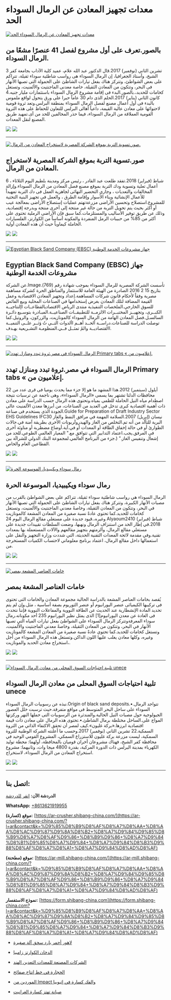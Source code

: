 # معدات تجهيز المعادن عن الرمال السوداء الحد

<a href="https://swt.shibang-china.com/?l=ar&img&k=%D9%85%D8%B9%D8%AF%D8%A7%D8%AA+%D8%AA%D8%AC%D9%87%D9%8A%D8%B2+%D8%A7%D9%84%D9%85%D8%B9%D8%A7%D8%AF%D9%86+%D8%B9%D9%86+%D8%A7%D9%84%D8%B1%D9%85%D8%A7%D9%84+%D8%A7%D9%84%D8%B3%D9%88%D8%AF%D8%A7%D8%A1+%D8%A7%D9%84%D8%AD%D8%AF" target="_blank">![معدات تجهيز المعادن عن الرمال السوداء الحد](http://static.shibang-china.com/all-800x300/1455.jpg)</a>

## بالصور.تعرف على أول مشروع لفصل 41 عنصرًا مشعًا من الرمال السوداء.
3 تشرين الثاني (نوفمبر) 2017.قال الدكتور عبد الله علام، عميد كلية الآداب بجامعة كفر الشيخ، وأستاذ الجغرافيا، إن الرمال السوداء هى رواسب شاطئية سوداء ثقيلة، تتراكم على بعض الشواطئ، وتتركز هناك بفعل تيارات الشاطئ على الحمولة التى تصبها الأنهار فى البحر، وتتكون من المعادن الثقيلة، خاصة معدنى الماجنتيت والألمنيت، وتستغل كخامات للحديد،.بالصور.البدء فى إقامة مشروع الرمال السوداء باستثمارات مليار جنيه.4 كانون الثاني (يناير) 2017.الحلم الذى دام 30 عاماً حبرا على ورق يتحول لواقع ملموس بالبدء فى أول أعمال مصنع لفصل الرمال السوداء بمنطقة البرلس.وتعد ثروة قومية لاحتوائها على معادن عالية القيمة، داعياً أهالى البرلس للتعاون للحفاظ على هذه الثروة القومية العملاقة من الرمال السوداء، فيما حذر المخالفين للحد من أى.تمهيد طريق المصنع لنقل المعدات.


<a href="https://whatsapp.shibangsoft.com/WhatsApp.php" target="_blank" title="WhatsApp">![](http://static.shibang-china.com/icon/whatsapp.png)</a> <a href="https://swt.shibang-china.com/?l=ar&icon&k=%D9%85%D8%B9%D8%AF%D8%A7%D8%AA+%D8%AA%D8%AC%D9%87%D9%8A%D8%B2+%D8%A7%D9%84%D9%85%D8%B9%D8%A7%D8%AF%D9%86+%D8%B9%D9%86+%D8%A7%D9%84%D8%B1%D9%85%D8%A7%D9%84+%D8%A7%D9%84%D8%B3%D9%88%D8%AF%D8%A7%D8%A1+%D8%A7%D9%84%D8%AD%D8%AF" target="_blank">![](http://static.shibang-china.com/icon/chat-ar.png)</a>

---

<a href="https://swt.shibang-china.com/?l=ar&img&k=%D9%85%D8%B9%D8%AF%D8%A7%D8%AA+%D8%AA%D8%AC%D9%87%D9%8A%D8%B2+%D8%A7%D9%84%D9%85%D8%B9%D8%A7%D8%AF%D9%86+%D8%B9%D9%86+%D8%A7%D9%84%D8%B1%D9%85%D8%A7%D9%84+%D8%A7%D9%84%D8%B3%D9%88%D8%AF%D8%A7%D8%A1+%D8%A7%D9%84%D8%AD%D8%AF" target="_blank">![صور.تسوية التربة بموقع الشركة المصرية لاستخراج المعادن من الرمال.](http://static.shibang-china.com/all-800x300/1087.jpg)</a>

## صور.تسوية التربة بموقع الشركة المصرية لاستخراج المعادن من الرمال.
6 شباط (فبراير) 2018.تفقد طلعت عبد القادر ، رئيس مركز ومدينة بلطيم اليوم الثلاثاء ، أعمال تعلية وتسوية ودك التربة بموقع مصنع فصل المعادن من الرمال السوداء.وإزالة المخالفات والتعديات ، وجاري التحضير النهائى لجاهزية العمل فى دك التربة تمهيداً للأعمال الإنشائية وبناء الأسوار وإقامة الطرق ، والعمل فى تجهيز البنية التحتية للمشروع.استصلاح وتحسين الأراضى مزرعةتهتم عمليات إستصلاح الأراضى بمعالجة عيب أو أكثر بحيث يتم تحويل التربة من حالة غير منتجة إلى أخرى منتجة وبدرجة إقتصادية، وذلك عن طريق توفير الأساليب والمستلزمات.كما سبق فإن الأراضى الرملية تحتوى على أكثر من 85% من حبيبات الرمل المنفردة والمكونة أساساً من الكوارتز، الفلسبارات الخاملة كيماوياً حيث أن هذه المعادن أولية.


<a href="https://whatsapp.shibangsoft.com/WhatsApp.php" target="_blank" title="WhatsApp">![](http://static.shibang-china.com/icon/whatsapp.png)</a> <a href="https://swt.shibang-china.com/?l=ar&icon&k=%D9%85%D8%B9%D8%AF%D8%A7%D8%AA+%D8%AA%D8%AC%D9%87%D9%8A%D8%B2+%D8%A7%D9%84%D9%85%D8%B9%D8%A7%D8%AF%D9%86+%D8%B9%D9%86+%D8%A7%D9%84%D8%B1%D9%85%D8%A7%D9%84+%D8%A7%D9%84%D8%B3%D9%88%D8%AF%D8%A7%D8%A1+%D8%A7%D9%84%D8%AD%D8%AF" target="_blank">![](http://static.shibang-china.com/icon/chat-ar.png)</a>

---

<a href="https://swt.shibang-china.com/?l=ar&img&k=%D9%85%D8%B9%D8%AF%D8%A7%D8%AA+%D8%AA%D8%AC%D9%87%D9%8A%D8%B2+%D8%A7%D9%84%D9%85%D8%B9%D8%A7%D8%AF%D9%86+%D8%B9%D9%86+%D8%A7%D9%84%D8%B1%D9%85%D8%A7%D9%84+%D8%A7%D9%84%D8%B3%D9%88%D8%AF%D8%A7%D8%A1+%D8%A7%D9%84%D8%AD%D8%AF" target="_blank">![Egyptian Black Sand Company (EBSC) جهاز مشروعات الخدمة الوطنية](http://static.shibang-china.com/all-800x300/197.jpg)</a>

## Egyptian Black Sand Company (EBSC) جهاز مشروعات الخدمة الوطنية
عن الشركة.Image.تأسست الشركة المصرية للرمال السوداء بموجب شهادة رقم (769) بتاريخ 15 2 2016 الصادرة من الهيئة العامة للاستثمار والمناطق الحرة كشركة مساهمة مصرية وفقاً لأحكام قانون شركات المساهمة.إعداد وتجهيز المعادن الاقتصادية وعمل القيمة المضافة لتلك المعادن بغرض إستخدامها في الصناعات المحلية وبيع الفائض للسوق الخارجي.الملخصات التنفيذية منتدى الرياض الاقتصاديالقطاعــات اإلنتاجيــة الكبــرى، وتجهيــز المختبــرات الالزمــة للتطبيقــات الصناعيــة.المبـادرة بتوسـيع دائـرة السالسـل.فصل المعادن الهامة من الرمال السوداء كالمونازيت، والزركون، والروتيل.كما توصلت الدراسة للصناعات.دراســة ألحــد أهــم األدوات التــي تُ ؤثــر علــى التنميــة االقتصاديــة والمُ تمثــل فــي.المنظومـة التشـريعية بهـدف.


<a href="https://whatsapp.shibangsoft.com/WhatsApp.php" target="_blank" title="WhatsApp">![](http://static.shibang-china.com/icon/whatsapp.png)</a> <a href="https://swt.shibang-china.com/?l=ar&icon&k=%D9%85%D8%B9%D8%AF%D8%A7%D8%AA+%D8%AA%D8%AC%D9%87%D9%8A%D8%B2+%D8%A7%D9%84%D9%85%D8%B9%D8%A7%D8%AF%D9%86+%D8%B9%D9%86+%D8%A7%D9%84%D8%B1%D9%85%D8%A7%D9%84+%D8%A7%D9%84%D8%B3%D9%88%D8%AF%D8%A7%D8%A1+%D8%A7%D9%84%D8%AD%D8%AF" target="_blank">![](http://static.shibang-china.com/icon/chat-ar.png)</a>

---

<a href="https://swt.shibang-china.com/?l=ar&img&k=%D9%85%D8%B9%D8%AF%D8%A7%D8%AA+%D8%AA%D8%AC%D9%87%D9%8A%D8%B2+%D8%A7%D9%84%D9%85%D8%B9%D8%A7%D8%AF%D9%86+%D8%B9%D9%86+%D8%A7%D9%84%D8%B1%D9%85%D8%A7%D9%84+%D8%A7%D9%84%D8%B3%D9%88%D8%AF%D8%A7%D8%A1+%D8%A7%D9%84%D8%AD%D8%AF" target="_blank">![الرمال السوداء في مصر.ثروة تبدد ومنازل تهدد Primary tabs « إعلاميون من.](http://static.shibang-china.com/all-800x300/1181.jpg)</a>

## الرمال السوداء في مصر.ثروة تبدد ومنازل تهدد Primary tabs « إعلاميون من.
22 أيلول (سبتمبر) 2012.هذا المشهد ما هو إلا جزء مما يحدث يوميا فى قرى عدد من محافظات الدلتا تشتهر بما يسمى «الرمال السوداء»، وهى ناجمة عن ترسبات نتيجة اصطدام مياه النيل الحاملة للطمى بمياه.وتحتوى هذه الرمال حسب الدراسة على معادن ذات أهمية اقتصادية كبرى تدخل فى العديد من الصناعات، من أبرزها معدن الألمنيت عالى الجودة الذى يستخدم فى صناعة.Guide for Preparation of Draft Industry Sector EHS Guidelines IFC30 نيسان (إبريل) 2007.اﻟﺴﻼﻣﺔ اﻟﻤﻬﻤﺔ ﻓﻲ ﻣﺮاﻓﻖ اﻟﻨﻔﻂ واﻟﻐﺎز اﻟﺒﺮﻳﺔ ﻟﻠﺘﺄآﺪ ﻣﻦ أﻧﻪ ﺗﻢ.اﻟﺘﺨﻠﺺ ﻣﻦ اﻟﻐﺎز واﻟﻬﻴﺪروآﺮﺑﻮﻧﺎت اﻷﺧﺮى ﺑﻄﺮﻳﻘﺔ ﺁﻣﻨﺔ ﻓﻲ.ﺣﺎﻻت اﻟﻄﻮارئ أو ﻓﻲ ﺣﺎﻟﺔ إﺧﻔﺎق اﻟﻄﺎﻗﺔ أو اﻟﻤﻌﺪات أو ﻓﻲ.أﻳﺔ.أوﺿﺎع ﻣﻀﻄﺮﺑﺔ أو ﻣﻨﺎوﺋﺔ أﺧﺮى ﻓﻲ اﻟﻤﺮﻓﻖ.ﻳﺠﺐ.اﻋﺘﻤﺎد اﻟﺘﺪاﺑﻴﺮ اﻟﺘﻲ ﺗﺘﻮاﻓﻖ ﻣﻊ.&quot; اﻟﻤﻌﻴﺎر اﻟﻌﺎﻟﻤﻲ اﻟﻄﻮﻋﻲ.ﻟﻠﺤﺪ ﻣﻦ إﺷﻌﺎل وﺗﻨﻔﻴﺲ اﻟﻐﺎز.&quot; (.ﺟﺰء ﻣﻦ اﻟﺒﺮﻧﺎﻣﺞ اﻟﻌﺎﻟﻤﻲ.ﻟﻤﺠﻤﻮﻋﺔ اﻟﺒﻨﻚ اﻟﺪوﻟﻲ ﻟﻠﺸﺮاآﺔ ﺑﻴﻦ اﻟﻘﻄﺎﻋﻴﻦ اﻟﻌﺎم واﻟﺨﺎص.


<a href="https://whatsapp.shibangsoft.com/WhatsApp.php" target="_blank" title="WhatsApp">![](http://static.shibang-china.com/icon/whatsapp.png)</a> <a href="https://swt.shibang-china.com/?l=ar&icon&k=%D9%85%D8%B9%D8%AF%D8%A7%D8%AA+%D8%AA%D8%AC%D9%87%D9%8A%D8%B2+%D8%A7%D9%84%D9%85%D8%B9%D8%A7%D8%AF%D9%86+%D8%B9%D9%86+%D8%A7%D9%84%D8%B1%D9%85%D8%A7%D9%84+%D8%A7%D9%84%D8%B3%D9%88%D8%AF%D8%A7%D8%A1+%D8%A7%D9%84%D8%AD%D8%AF" target="_blank">![](http://static.shibang-china.com/icon/chat-ar.png)</a>

---

<a href="https://swt.shibang-china.com/?l=ar&img&k=%D9%85%D8%B9%D8%AF%D8%A7%D8%AA+%D8%AA%D8%AC%D9%87%D9%8A%D8%B2+%D8%A7%D9%84%D9%85%D8%B9%D8%A7%D8%AF%D9%86+%D8%B9%D9%86+%D8%A7%D9%84%D8%B1%D9%85%D8%A7%D9%84+%D8%A7%D9%84%D8%B3%D9%88%D8%AF%D8%A7%D8%A1+%D8%A7%D9%84%D8%AD%D8%AF" target="_blank">![رمال سوداء ويكيبيديا، الموسوعة الحرة](http://static.shibang-china.com/all-800x300/960.jpg)</a>

## رمال سوداء ويكيبيديا، الموسوعة الحرة
الرمال السوداء هي رواسب شاطئية سوداء ثقيلة، تتراكم على بعض الشواطئ بالقرب من مصبات الأنهار الكبيرة، وتتركز هناك بفعل تيارات الشاطئ على الحمولة التي تصبها الأنهار في البحر، وتتكون من المعادن الثقيلة، وخاصةً معدني الماجنتيت والألمنيت، وتستغل كخامات للحديد.كما تحتوي عادةً نسبة صغيرة من المعادن المشعة كالمونازيت وغيره،.قيود جديدة على مستغلي مقالع الرمال اليوم 24 Alyaoum2410 شباط (فبراير) 2018.في إطار الحد من استنزاف الرمال ونهبها، وضعت السلطات تقييدات جديدة على مستغلي مقالع الرمال، وألزمتهم بتجهيز مقالعهم والآلات المستعملة بها بمعدات تقنية.وفي مقدمة لائحة المعدات التقنية الحديثة، التي شددت وزارة التجهيز والنقل على استعمالها داخل مقالع الرمال، اعتماد برنامج معلوماتي لاحتساب الكميات المستخرجة من.


<a href="https://whatsapp.shibangsoft.com/WhatsApp.php" target="_blank" title="WhatsApp">![](http://static.shibang-china.com/icon/whatsapp.png)</a> <a href="https://swt.shibang-china.com/?l=ar&icon&k=%D9%85%D8%B9%D8%AF%D8%A7%D8%AA+%D8%AA%D8%AC%D9%87%D9%8A%D8%B2+%D8%A7%D9%84%D9%85%D8%B9%D8%A7%D8%AF%D9%86+%D8%B9%D9%86+%D8%A7%D9%84%D8%B1%D9%85%D8%A7%D9%84+%D8%A7%D9%84%D8%B3%D9%88%D8%AF%D8%A7%D8%A1+%D8%A7%D9%84%D8%AD%D8%AF" target="_blank">![](http://static.shibang-china.com/icon/chat-ar.png)</a>

---

<a href="https://swt.shibang-china.com/?l=ar&img&k=%D9%85%D8%B9%D8%AF%D8%A7%D8%AA+%D8%AA%D8%AC%D9%87%D9%8A%D8%B2+%D8%A7%D9%84%D9%85%D8%B9%D8%A7%D8%AF%D9%86+%D8%B9%D9%86+%D8%A7%D9%84%D8%B1%D9%85%D8%A7%D9%84+%D8%A7%D9%84%D8%B3%D9%88%D8%AF%D8%A7%D8%A1+%D8%A7%D9%84%D8%AD%D8%AF" target="_blank">![خامات العناصر المشعة بمصر](http://static.shibang-china.com/all-800x300/843.jpg)</a>

## خامات العناصر المشعة بمصر
يُقصد بخامات العناصر المشعة بالدراسة الحالية مجموعة المعادن والخامات التى تحتوى فى تركيبها الكيميائى عنصر اليورانيوم أو عنصر الثوريوم بصفة أساسية ، مثل.وإن لم يتم تحديد المادة الإنشطارية عند الحديث عن الطاقة النووية والمفاعلات النووية فإننا نتحدث فى العادة عن معدن اليورانيوم[1] الذى يمثل نظير اليورانيوم 235 أحد مكوناته.رمال سوداء المعرفةوتتركز الرمال السوداء على الشواطئ بفعل تيارات المياه التي تصبها الأنهار في البحر، وتتكون من المعادن الثقيلة، وخاصةً معدني الماجنتيت والألمنيت، وتستغل كخامات للحديد.كما تحتوي عادةً نسبة صغيرة من المعادن المشعة كالمونازيت وغيره، وكلها معادن يغلب عليها اللون الداكن.وتستغل هذه الرمال السوداء من أجل استخراج معادن الحديد والمونازيت،.


<a href="https://whatsapp.shibangsoft.com/WhatsApp.php" target="_blank" title="WhatsApp">![](http://static.shibang-china.com/icon/whatsapp.png)</a> <a href="https://swt.shibang-china.com/?l=ar&icon&k=%D9%85%D8%B9%D8%AF%D8%A7%D8%AA+%D8%AA%D8%AC%D9%87%D9%8A%D8%B2+%D8%A7%D9%84%D9%85%D8%B9%D8%A7%D8%AF%D9%86+%D8%B9%D9%86+%D8%A7%D9%84%D8%B1%D9%85%D8%A7%D9%84+%D8%A7%D9%84%D8%B3%D9%88%D8%AF%D8%A7%D8%A1+%D8%A7%D9%84%D8%AD%D8%AF" target="_blank">![](http://static.shibang-china.com/icon/chat-ar.png)</a>

---

<a href="https://swt.shibang-china.com/?l=ar&img&k=%D9%85%D8%B9%D8%AF%D8%A7%D8%AA+%D8%AA%D8%AC%D9%87%D9%8A%D8%B2+%D8%A7%D9%84%D9%85%D8%B9%D8%A7%D8%AF%D9%86+%D8%B9%D9%86+%D8%A7%D9%84%D8%B1%D9%85%D8%A7%D9%84+%D8%A7%D9%84%D8%B3%D9%88%D8%AF%D8%A7%D8%A1+%D8%A7%D9%84%D8%AD%D8%AF" target="_blank">![تلبية احتياجات السوق المحلى من معادن الرمال السوداء unece](http://static.shibang-china.com/all-800x300/183.jpg)</a>

## تلبية احتياجات السوق المحلى من معادن الرمال السوداء unece
نبذه عن رسوبيات الرمال السوداء.Origin of black sand deposits.•.تتواجد الرمال السوداء على ساحل البحر المتوسط فى مواقع متفرقة.حيث ترسبت خلل العصور الجيولوجية حول مصبات النيل الحالية.والمندثرة من الرسوبيات التى حملها النهر وركزتها المواج على.الساحل مختلطة برمال الشاطئ.•.تحتوى هذه الرمال على معادن ذات قيمة اقتصادية ابرزها.«بركة غليون».كيف لمصر أن تحقق الاكتفاء الذاتي من الثروة السمكية.22 تشرين الثاني (نوفمبر) 2017.وحسب ما أعلنته الشركة الوطنية للثروة السمكية، ليست مزرعة بركة غليون للاستزراع السمكي، المشروع القومي الوحيد في محافظة كفر الشيخ، فهناك مشروعان أخران قوميان بالمحافظة، أولهما: محطة توليد الكهرباء بمدينة البرلس ذات الدورة المركبة، بقدرة 4800 ميجا وات، وثانيهما: مشروع استخراج المعادن من الرمال السوداء، لاستخراج.


<a href="https://whatsapp.shibangsoft.com/WhatsApp.php" target="_blank" title="WhatsApp">![](http://static.shibang-china.com/icon/whatsapp.png)</a> <a href="https://swt.shibang-china.com/?l=ar&icon&k=%D9%85%D8%B9%D8%AF%D8%A7%D8%AA+%D8%AA%D8%AC%D9%87%D9%8A%D8%B2+%D8%A7%D9%84%D9%85%D8%B9%D8%A7%D8%AF%D9%86+%D8%B9%D9%86+%D8%A7%D9%84%D8%B1%D9%85%D8%A7%D9%84+%D8%A7%D9%84%D8%B3%D9%88%D8%AF%D8%A7%D8%A1+%D8%A7%D9%84%D8%AD%D8%AF" target="_blank">![](http://static.shibang-china.com/icon/chat-ar.png)</a>

---
## اتصل بنا:

**الدردشة الآن:** [انقر للدردشة](https://swt.shibang-china.com?l=ar&contact&k=%D9%85%D8%B9%D8%AF%D8%A7%D8%AA+%D8%AA%D8%AC%D9%87%D9%8A%D8%B2+%D8%A7%D9%84%D9%85%D8%B9%D8%A7%D8%AF%D9%86+%D8%B9%D9%86+%D8%A7%D9%84%D8%B1%D9%85%D8%A7%D9%84+%D8%A7%D9%84%D8%B3%D9%88%D8%AF%D8%A7%D8%A1+%D8%A7%D9%84%D8%AD%D8%AF)

**WhatsApp:**  [+8613621919955](https://whatsapp.shibangsoft.com/WhatsApp.php)

**موقع (كسارة):** [https://ar-crusher.shibang-china.com/](https://ar-crusher.shibang-china.com/?l=ar&contact&k=%D9%85%D8%B9%D8%AF%D8%A7%D8%AA+%D8%AA%D8%AC%D9%87%D9%8A%D8%B2+%D8%A7%D9%84%D9%85%D8%B9%D8%A7%D8%AF%D9%86+%D8%B9%D9%86+%D8%A7%D9%84%D8%B1%D9%85%D8%A7%D9%84+%D8%A7%D9%84%D8%B3%D9%88%D8%AF%D8%A7%D8%A1+%D8%A7%D9%84%D8%AD%D8%AF)

**موقع (مطحنة):** [https://ar-mill.shibang-china.com/](https://ar-mill.shibang-china.com/?l=ar&contact&k=%D9%85%D8%B9%D8%AF%D8%A7%D8%AA+%D8%AA%D8%AC%D9%87%D9%8A%D8%B2+%D8%A7%D9%84%D9%85%D8%B9%D8%A7%D8%AF%D9%86+%D8%B9%D9%86+%D8%A7%D9%84%D8%B1%D9%85%D8%A7%D9%84+%D8%A7%D9%84%D8%B3%D9%88%D8%AF%D8%A7%D8%A1+%D8%A7%D9%84%D8%AD%D8%AF)

**نموذج الاستفسار:** [https://form.shibang-china.com](https://form.shibang-china.com?l=ar&contact&k=%D9%85%D8%B9%D8%AF%D8%A7%D8%AA+%D8%AA%D8%AC%D9%87%D9%8A%D8%B2+%D8%A7%D9%84%D9%85%D8%B9%D8%A7%D8%AF%D9%86+%D8%B9%D9%86+%D8%A7%D9%84%D8%B1%D9%85%D8%A7%D9%84+%D8%A7%D9%84%D8%B3%D9%88%D8%AF%D8%A7%D8%A1+%D8%A7%D9%84%D8%AD%D8%AF)

* [لاهور أحمر بارد سحق آلة صغيرة](../27/%D9%84%D8%A7%D9%87%D9%88%D8%B1%20%D8%A3%D8%AD%D9%85%D8%B1%20%D8%A8%D8%A7%D8%B1%D8%AF%20%D8%B3%D8%AD%D9%82%20%D8%A2%D9%84%D8%A9%20%D8%B5%D8%BA%D9%8A%D8%B1%D8%A9.md)

* [الدخان الكوارتز زامبيا](../30/%D8%A7%D9%84%D8%AF%D8%AE%D8%A7%D9%86%20%D8%A7%D9%84%D9%83%D9%88%D8%A7%D8%B1%D8%AA%D8%B2%20%D8%B2%D8%A7%D9%85%D8%A8%D9%8A%D8%A7.md)

* [الشركات المصنعة للمعدات التعدين الهند](../30/%D8%A7%D9%84%D8%B4%D8%B1%D9%83%D8%A7%D8%AA%20%D8%A7%D9%84%D9%85%D8%B5%D9%86%D8%B9%D8%A9%20%D9%84%D9%84%D9%85%D8%B9%D8%AF%D8%A7%D8%AA%20%D8%A7%D9%84%D8%AA%D8%B9%D8%AF%D9%8A%D9%86%20%D8%A7%D9%84%D9%87%D9%86%D8%AF.md)

* [الحجارة في خط إنتاج صفائح](../28/%D8%A7%D9%84%D8%AD%D8%AC%D8%A7%D8%B1%D8%A9%20%D9%81%D9%8A%20%D8%AE%D8%B7%20%D8%A5%D9%86%D8%AA%D8%A7%D8%AC%20%D8%B5%D9%81%D8%A7%D8%A6%D8%AD.md)

* [الموردين من lmpact والفك كسارة في إثيوبيا](../30/%D8%A7%D9%84%D9%85%D9%88%D8%B1%D8%AF%D9%8A%D9%86%20%D9%85%D9%86%20lmpact%20%D9%88%D8%A7%D9%84%D9%81%D9%83%20%D9%83%D8%B3%D8%A7%D8%B1%D8%A9%20%D9%81%D9%8A%20%D8%A5%D8%AB%D9%8A%D9%88%D8%A8%D9%8A%D8%A7.md)

* [صيانة تهتز كسارة الغرانيت](../29/%D8%B5%D9%8A%D8%A7%D9%86%D8%A9%20%D8%AA%D9%87%D8%AA%D8%B2%20%D9%83%D8%B3%D8%A7%D8%B1%D8%A9%20%D8%A7%D9%84%D8%BA%D8%B1%D8%A7%D9%86%D9%8A%D8%AA.md)